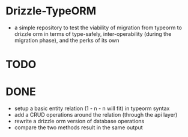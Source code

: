 # Drizzle-TypeORM

* a simple repository to test the viability of migration from typeorm to drizzle orm 
  in terms of type-safely, inter-operability (during the migration phase), 
  and the perks of its own

# TODO

# DONE
* setup a basic entity relation (1 - n - n will fit) in typeorm syntax
* add a CRUD operations around the relation (through the api layer)
* rewrite a drizzle orm version of database operations
* compare the two methods result in the same output
